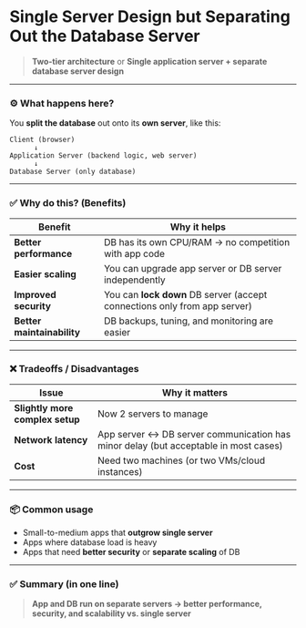 # Single Server Design but Separating Out the Database Server

> **Two-tier architecture** or **Single application server + separate database server design**

---

### ⚙️ **What happens here?**

You **split the database** out onto its **own server**, like this:

```
Client (browser)
      ↓
Application Server (backend logic, web server)
      ↓
Database Server (only database)
```

---

### ✅ **Why do this? (Benefits)**

| Benefit                    | Why it helps                                                              |
| -------------------------- | ------------------------------------------------------------------------- |
| **Better performance**     | DB has its own CPU/RAM → no competition with app code                     |
| **Easier scaling**         | You can upgrade app server or DB server independently                     |
| **Improved security**      | You can **lock down** DB server (accept connections only from app server) |
| **Better maintainability** | DB backups, tuning, and monitoring are easier                             |

---

### ❌ **Tradeoffs / Disadvantages**

| Issue                           | Why it matters                                                                       |
| ------------------------------- | ------------------------------------------------------------------------------------ |
| **Slightly more complex setup** | Now 2 servers to manage                                                              |
| **Network latency**             | App server ↔️ DB server communication has minor delay (but acceptable in most cases) |
| **Cost**                        | Need two machines (or two VMs/cloud instances)                                       |

---

### 📦 **Common usage**

* Small-to-medium apps that **outgrow single server**
* Apps where database load is heavy
* Apps that need **better security** or **separate scaling** of DB

---

### ✅ **Summary (in one line)**

> **App and DB run on separate servers → better performance, security, and scalability vs. single server**
